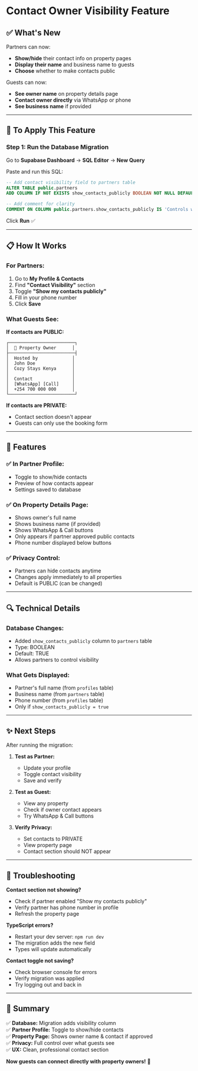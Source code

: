 # Contact Owner Visibility Feature

## ✅ What's New

Partners can now:
- **Show/hide** their contact info on property pages
- **Display their name** and business name to guests
- **Choose** whether to make contacts public

Guests can now:
- **See owner name** on property details page
- **Contact owner directly** via WhatsApp or phone
- **See business name** if provided

---

## 🔧 To Apply This Feature

### Step 1: Run the Database Migration

Go to **Supabase Dashboard** → **SQL Editor** → **New Query**

Paste and run this SQL:

```sql
-- Add contact visibility field to partners table
ALTER TABLE public.partners 
ADD COLUMN IF NOT EXISTS show_contacts_publicly BOOLEAN NOT NULL DEFAULT true;

-- Add comment for clarity
COMMENT ON COLUMN public.partners.show_contacts_publicly IS 'Controls whether partner contact info is visible on property pages';
```

Click **Run** ✅

---

## 📋 How It Works

### For Partners:

1. Go to **My Profile & Contacts**
2. Find **"Contact Visibility"** section
3. Toggle **"Show my contacts publicly"**
4. Fill in your phone number
5. Click **Save**

### What Guests See:

**If contacts are PUBLIC:**
```
┌─────────────────────────┐
│  🧑 Property Owner      │
├─────────────────────────┤
│  Hosted by             │
│  John Doe              │
│  Cozy Stays Kenya      │
│                        │
│  Contact               │
│  [WhatsApp] [Call]     │
│  +254 700 000 000      │
└─────────────────────────┘
```

**If contacts are PRIVATE:**
- Contact section doesn't appear
- Guests can only use the booking form

---

## 🎯 Features

### ✅ In Partner Profile:
- Toggle to show/hide contacts
- Preview of how contacts appear
- Settings saved to database

### ✅ On Property Details Page:
- Shows owner's full name
- Shows business name (if provided)
- Shows WhatsApp & Call buttons
- Only appears if partner approved public contacts
- Phone number displayed below buttons

### ✅ Privacy Control:
- Partners can hide contacts anytime
- Changes apply immediately to all properties
- Default is PUBLIC (can be changed)

---

## 🔍 Technical Details

### Database Changes:
- Added `show_contacts_publicly` column to `partners` table
- Type: BOOLEAN
- Default: TRUE
- Allows partners to control visibility

### What Gets Displayed:
- Partner's full name (from `profiles` table)
- Business name (from `partners` table)
- Phone number (from `profiles` table)
- Only if `show_contacts_publicly = true`

---

## ✨ Next Steps

After running the migration:

1. **Test as Partner:**
   - Update your profile
   - Toggle contact visibility
   - Save and verify

2. **Test as Guest:**
   - View any property
   - Check if owner contact appears
   - Try WhatsApp & Call buttons

3. **Verify Privacy:**
   - Set contacts to PRIVATE
   - View property page
   - Contact section should NOT appear

---

## 🐛 Troubleshooting

**Contact section not showing?**
- Check if partner enabled "Show my contacts publicly"
- Verify partner has phone number in profile
- Refresh the property page

**TypeScript errors?**
- Restart your dev server: `npm run dev`
- The migration adds the new field
- Types will update automatically

**Contact toggle not saving?**
- Check browser console for errors
- Verify migration was applied
- Try logging out and back in

---

## 📝 Summary

✅ **Database:** Migration adds visibility column  
✅ **Partner Profile:** Toggle to show/hide contacts  
✅ **Property Page:** Shows owner name & contact if approved  
✅ **Privacy:** Full control over what guests see  
✅ **UX:** Clean, professional contact section  

**Now guests can connect directly with property owners!** 🎉
